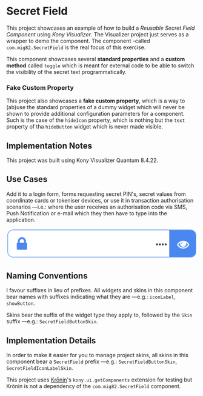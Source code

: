 # Secret Field

This project showcases an example of how to build a *Reusable Secret Field
Component* using *Kony Visualizer*. The Visualizer project just serves as a
wrapper to demo the component. The component -called
`com.mig82.SecretField` is the real focus of this exercise.

This component showcases several **standard properties** and a **custom method** called `toggle` which is meant for external code to be able to switch the visibility of the secret text programmatically.

### Fake Custom Property

This project also showcases a **fake custom property**, which is a way to (ab)use the standard properties of a dummy widget which will never be shown to provide additional configuration parameters for a component. Such is the case of the `hideIcon` property, which is nothing but the `text` property of tha `hideButton` widget which is never made visible.

## Implementation Notes

This project was built using Kony Visualizer Quantum 8.4.22.

## Use Cases

Add it to a login form, forms requesting secret PIN's, secret values from
coordinate cards or tokeniser devices, or use it in transaction authorisation
scenarios —i.e.: where the user receives an authorisation code via SMS, Push
Notification or e-mail which they then have to type into the application.

![Secret Field][logo]

## Naming Conventions

I favour suffixes in lieu of prefixes. All widgets and skins in this component bear names with suffixes indicating what they are —e.g.: `iconLabel`, `showButton`.

Skins bear the suffix of the widget type they apply to, followed by the `Skin` suffix —e.g.: `SecretFieldButtonSkin`.

## Implementation Details

In order to make it easier for you to manage project skins, all skins in this component bear a `SecretField` prefix —e.g.: `SecretFieldButtonSkin`, `SecretFieldIconLabelSkin`.

This project uses [Krōnin](https://www.npmjs.com/package/kronin)'s `kony.ui.getComponents` extension for testing but Krōnin is not a dependency of the `com.mig82.SecretField` component.

[logo]: /pics/SecretField_pic1.png "Secret Field"
